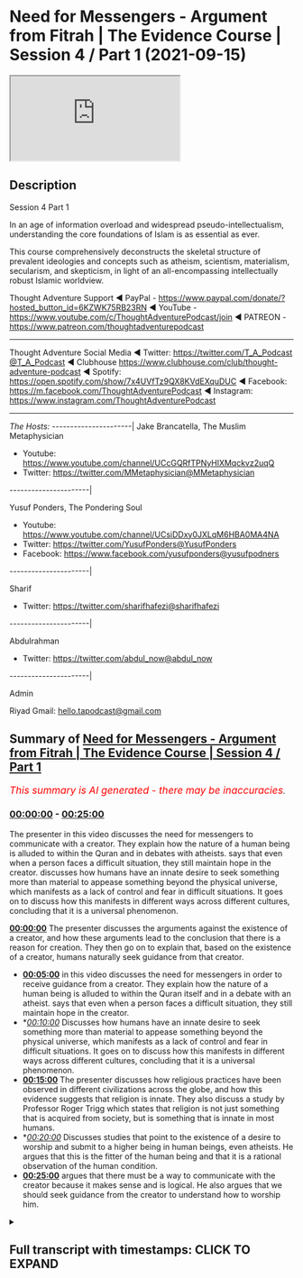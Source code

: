 # Need for Messengers - Argument from Fitrah | The Evidence Course | Session 4 / Part 1 (2021-09-15)

<iframe loading='lazy' src='https://www.youtube.com/embed/z2m7jsH3_Mw'></iframe>

## Description

Session 4  Part 1

In an age of information overload and widespread pseudo-intellectualism, understanding the core foundations of Islam is as essential as ever. 

This course comprehensively deconstructs the skeletal structure of prevalent ideologies and concepts such as atheism, scientism, materialism, secularism, and skepticism, in light of an all-encompassing intellectually robust Islamic worldview.

Thought Adventure Support
◄ PayPal - https://www.paypal.com/donate/?hosted_button_id=6KZWK75RB23RN 
◄ YouTube - https://www.youtube.com/c/ThoughtAdventurePodcast/join
◄ PATREON - https://www.patreon.com/thoughtadventurepodcast
____________________________________________________________________

Thought Adventure Social Media
◄ Twitter: https://twitter.com/T_A_Podcast​​@T_A_Podcast
◄ Clubhouse https://www.clubhouse.com/club/thought-adventure-podcast
◄ Spotify: https://open.spotify.com/show/7x4UVfTz9QX8KVdEXquDUC
◄ Facebook: https://m.facebook.com/ThoughtAdventurePodcast
◄ Instagram: https://www.instagram.com/ThoughtAdventurePodcast​

----------------------------------------------------------------

*The Hosts:*
----------------------|
Jake Brancatella, The Muslim Metaphysician

- Youtube: https://www.youtube.com/channel/UCcGQRfTPNyHlXMqckvz2uqQ
- Twitter:  https://twitter.com/MMetaphysician​​@MMetaphysician

----------------------|

Yusuf Ponders, The Pondering Soul

- Youtube: https://www.youtube.com/channel/UCsiDDxy0JXLqM6HBA0MA4NA
- Twitter: https://twitter.com/YusufPonders​​@YusufPonders
- Facebook: https://www.facebook.com/yusufponders​@yusufpodners

----------------------|

Sharif

- Twitter: https://twitter.com/sharifhafezi​​@sharifhafezi

----------------------|

Abdulrahman

- Twitter: https://twitter.com/abdul_now​@abdul_now

----------------------|

Admin

Riyad 
Gmail: hello.tapodcast@gmail.com

## Summary of [Need for Messengers - Argument from Fitrah | The Evidence Course | Session 4 / Part 1](https://www.youtube.com/watch?v=z2m7jsH3_Mw)


*<span style="color:red; font-size:125%">This summary is AI generated - there may be inaccuracies</span>. [](/)*

### [00:00:00](https://www.youtube.com/watch?v=z2m7jsH3_Mw&t=0) - [00:25:00](https://www.youtube.com/watch?v=z2m7jsH3_Mw&t=1500)

The presenter in this video discusses the need for messengers to communicate with a creator. They explain how the nature of a human being is alluded to within the Quran and in debates with atheists. says that even when a person faces a difficult situation, they still maintain hope in the creator.  discusses how humans have an innate desire to seek something more than material to appease something beyond the physical universe, which manifests as a lack of control and fear in difficult situations. It goes on to discuss how this manifests in different ways across different cultures, concluding that it is a universal phenomenon.

**[00:00:00](https://www.youtube.com/watch?v=z2m7jsH3_Mw&t=0)** The presenter discusses the arguments against the existence of a creator, and how these arguments lead to the conclusion that there is a reason for creation. They then go on to explain that, based on the existence of a creator, humans naturally seek guidance from that creator.
* **[00:05:00](https://www.youtube.com/watch?v=z2m7jsH3_Mw&t=300)** in this video discusses the need for messengers in order to receive guidance from a creator. They explain how the nature of a human being is alluded to within the Quran itself and in a debate with an atheist. says that even when a person faces a difficult situation, they still maintain hope in the creator.
* **[00:10:00](https://www.youtube.com/watch?v=z2m7jsH3_Mw&t=600)* Discusses how humans have an innate desire to seek something more than material to appease something beyond the physical universe, which manifests as a lack of control and fear in difficult situations. It goes on to discuss how this manifests in different ways across different cultures, concluding that it is a universal phenomenon.
* **[00:15:00](https://www.youtube.com/watch?v=z2m7jsH3_Mw&t=900)** The presenter discusses how religious practices have been observed in different civilizations across the globe, and how this evidence suggests that religion is innate. They also discuss a study by Professor Roger Trigg which states that religion is not just something that is acquired from society, but is something that is innate in most humans.
* **[00:20:00](https://www.youtube.com/watch?v=z2m7jsH3_Mw&t=1200)* Discusses studies that point to the existence of a desire to worship and submit to a higher being in human beings, even atheists. He argues that this is the fitter of the human being and that it is a rational observation of the human condition.
* **[00:25:00](https://www.youtube.com/watch?v=z2m7jsH3_Mw&t=1500)** argues that there must be a way to communicate with the creator because it makes sense and is logical. He also argues that we should seek guidance from the creator to understand how to worship him.

<details><summary><h2>Full transcript with timestamps: CLICK TO EXPAND</h2></summary>

[0:00:14](https://youtu.be/z2m7jsH3_Mw?t=14) alhamdulillah you have stayed for  
[0:00:17](https://youtu.be/z2m7jsH3_Mw?t=17) section four inshallah section four  
[0:00:19](https://youtu.be/z2m7jsH3_Mw?t=19) we're now going to look at the question  
[0:00:21](https://youtu.be/z2m7jsH3_Mw?t=21) about the need for messengers and we're  
[0:00:23](https://youtu.be/z2m7jsH3_Mw?t=23) going to talk about this in two parts  
[0:00:25](https://youtu.be/z2m7jsH3_Mw?t=25) the first one we're going to talk about  
[0:00:27](https://youtu.be/z2m7jsH3_Mw?t=27) which is where we're going to focus  
[0:00:28](https://youtu.be/z2m7jsH3_Mw?t=28) today is the argument from fitra  
[0:00:31](https://youtu.be/z2m7jsH3_Mw?t=31) so in the first section or the second  
[0:00:33](https://youtu.be/z2m7jsH3_Mw?t=33) section  
[0:00:34](https://youtu.be/z2m7jsH3_Mw?t=34) and sections two or sessions two and  
[0:00:37](https://youtu.be/z2m7jsH3_Mw?t=37) three  
[0:00:38](https://youtu.be/z2m7jsH3_Mw?t=38) we explored the question of whether the  
[0:00:40](https://youtu.be/z2m7jsH3_Mw?t=40) universe and all that it contained  
[0:00:43](https://youtu.be/z2m7jsH3_Mw?t=43) including us  
[0:00:44](https://youtu.be/z2m7jsH3_Mw?t=44) have a creator  
[0:00:46](https://youtu.be/z2m7jsH3_Mw?t=46) we explored the various arguments for  
[0:00:49](https://youtu.be/z2m7jsH3_Mw?t=49) the existence of allah  
[0:00:51](https://youtu.be/z2m7jsH3_Mw?t=51) and even some of the popular contentions  
[0:00:53](https://youtu.be/z2m7jsH3_Mw?t=53) against these arguments  
[0:00:55](https://youtu.be/z2m7jsH3_Mw?t=55) inshallah hopefully we have concluded  
[0:00:58](https://youtu.be/z2m7jsH3_Mw?t=58) that there are very strong  
[0:01:00](https://youtu.be/z2m7jsH3_Mw?t=60) rational reasons for not only believing  
[0:01:03](https://youtu.be/z2m7jsH3_Mw?t=63) that there is a necessary independent  
[0:01:05](https://youtu.be/z2m7jsH3_Mw?t=65) unlimited creator  
[0:01:06](https://youtu.be/z2m7jsH3_Mw?t=66) but also a creator who is one and unique  
[0:01:10](https://youtu.be/z2m7jsH3_Mw?t=70) as well as having a will and thus chose  
[0:01:13](https://youtu.be/z2m7jsH3_Mw?t=73) to create the universe  
[0:01:15](https://youtu.be/z2m7jsH3_Mw?t=75) that the first question should now be  
[0:01:17](https://youtu.be/z2m7jsH3_Mw?t=77) answered what was that first question if  
[0:01:18](https://youtu.be/z2m7jsH3_Mw?t=78) you remember when we talked about the  
[0:01:20](https://youtu.be/z2m7jsH3_Mw?t=80) person who wakes up on in a desert  
[0:01:23](https://youtu.be/z2m7jsH3_Mw?t=83) how did i get here we wake up into  
[0:01:25](https://youtu.be/z2m7jsH3_Mw?t=85) existence we went from non-existence to  
[0:01:27](https://youtu.be/z2m7jsH3_Mw?t=87) existence we've answered that first  
[0:01:29](https://youtu.be/z2m7jsH3_Mw?t=89) question how did i get here  
[0:01:32](https://youtu.be/z2m7jsH3_Mw?t=92) ultimately without going into the  
[0:01:34](https://youtu.be/z2m7jsH3_Mw?t=94) discussions of mechanic mechanistics or  
[0:01:36](https://youtu.be/z2m7jsH3_Mw?t=96) the  
[0:01:37](https://youtu.be/z2m7jsH3_Mw?t=97) mechanistics or mechanical aspects or  
[0:01:39](https://youtu.be/z2m7jsH3_Mw?t=99) causations of the universe and its  
[0:01:41](https://youtu.be/z2m7jsH3_Mw?t=101) creation we ultimately answered the  
[0:01:43](https://youtu.be/z2m7jsH3_Mw?t=103) question by saying ultimately the  
[0:01:45](https://youtu.be/z2m7jsH3_Mw?t=105) creator created us  
[0:01:47](https://youtu.be/z2m7jsH3_Mw?t=107) and brought us into this life  
[0:01:50](https://youtu.be/z2m7jsH3_Mw?t=110) but we also need to ask the next  
[0:01:52](https://youtu.be/z2m7jsH3_Mw?t=112) question  
[0:01:53](https://youtu.be/z2m7jsH3_Mw?t=113) okay we are created  
[0:01:55](https://youtu.be/z2m7jsH3_Mw?t=115) but we we were we created by the creator  
[0:01:57](https://youtu.be/z2m7jsH3_Mw?t=117) allah and told just to get on with life  
[0:02:00](https://youtu.be/z2m7jsH3_Mw?t=120) in essence is there guidance from this  
[0:02:03](https://youtu.be/z2m7jsH3_Mw?t=123) creator after we have been created  
[0:02:06](https://youtu.be/z2m7jsH3_Mw?t=126) should we even look for the guidance or  
[0:02:08](https://youtu.be/z2m7jsH3_Mw?t=128) should we just simply be satisfied that  
[0:02:10](https://youtu.be/z2m7jsH3_Mw?t=130) allah exists our creator exists that's  
[0:02:13](https://youtu.be/z2m7jsH3_Mw?t=133) it i'm happy with the answer  
[0:02:15](https://youtu.be/z2m7jsH3_Mw?t=135) well there's a few ways to answer this  
[0:02:16](https://youtu.be/z2m7jsH3_Mw?t=136) question  
[0:02:17](https://youtu.be/z2m7jsH3_Mw?t=137) firstly if we cast our minds back  
[0:02:20](https://youtu.be/z2m7jsH3_Mw?t=140) to the second video in the first section  
[0:02:23](https://youtu.be/z2m7jsH3_Mw?t=143) or first session  
[0:02:24](https://youtu.be/z2m7jsH3_Mw?t=144) we discussed that in order to understand  
[0:02:26](https://youtu.be/z2m7jsH3_Mw?t=146) our purpose of life  
[0:02:28](https://youtu.be/z2m7jsH3_Mw?t=148) you know when you wake up in that desert  
[0:02:30](https://youtu.be/z2m7jsH3_Mw?t=150) in order to understand our purpose we  
[0:02:32](https://youtu.be/z2m7jsH3_Mw?t=152) need to answer the question how did we  
[0:02:34](https://youtu.be/z2m7jsH3_Mw?t=154) get here and also  
[0:02:36](https://youtu.be/z2m7jsH3_Mw?t=156) what's going to happen to us after we  
[0:02:38](https://youtu.be/z2m7jsH3_Mw?t=158) die  
[0:02:39](https://youtu.be/z2m7jsH3_Mw?t=159) where are we going and it's only by  
[0:02:41](https://youtu.be/z2m7jsH3_Mw?t=161) answering this question do we create a  
[0:02:43](https://youtu.be/z2m7jsH3_Mw?t=163) unique moral and unique viewpoint on  
[0:02:47](https://youtu.be/z2m7jsH3_Mw?t=167) life so we need to know we still need to  
[0:02:49](https://youtu.be/z2m7jsH3_Mw?t=169) answer this question  
[0:02:51](https://youtu.be/z2m7jsH3_Mw?t=171) is there guidance did the creator create  
[0:02:53](https://youtu.be/z2m7jsH3_Mw?t=173) us and just simply leave us or did the  
[0:02:55](https://youtu.be/z2m7jsH3_Mw?t=175) creator creators and actually give us a  
[0:02:57](https://youtu.be/z2m7jsH3_Mw?t=177) guidance that we have to follow and tell  
[0:02:59](https://youtu.be/z2m7jsH3_Mw?t=179) us what's going to happen to us after we  
[0:03:01](https://youtu.be/z2m7jsH3_Mw?t=181) die  
[0:03:02](https://youtu.be/z2m7jsH3_Mw?t=182) so clearly now  
[0:03:04](https://youtu.be/z2m7jsH3_Mw?t=184) knowing that there is a creator who  
[0:03:06](https://youtu.be/z2m7jsH3_Mw?t=186) chose to create the universe we'd  
[0:03:07](https://youtu.be/z2m7jsH3_Mw?t=187) naturally ask the question whether there  
[0:03:10](https://youtu.be/z2m7jsH3_Mw?t=190) was a reason for this creation and what  
[0:03:13](https://youtu.be/z2m7jsH3_Mw?t=193) our role is within this universe within  
[0:03:15](https://youtu.be/z2m7jsH3_Mw?t=195) this creation  
[0:03:17](https://youtu.be/z2m7jsH3_Mw?t=197) that would necessitate  
[0:03:18](https://youtu.be/z2m7jsH3_Mw?t=198) us  
[0:03:19](https://youtu.be/z2m7jsH3_Mw?t=199) force us to go out and look for any  
[0:03:22](https://youtu.be/z2m7jsH3_Mw?t=202) divine guidance  
[0:03:24](https://youtu.be/z2m7jsH3_Mw?t=204) that point  
[0:03:25](https://youtu.be/z2m7jsH3_Mw?t=205) is further emphasized by various people  
[0:03:28](https://youtu.be/z2m7jsH3_Mw?t=208) claiming that they've received  
[0:03:30](https://youtu.be/z2m7jsH3_Mw?t=210) communication from the creator so that  
[0:03:32](https://youtu.be/z2m7jsH3_Mw?t=212) you go outside people are all constantly  
[0:03:34](https://youtu.be/z2m7jsH3_Mw?t=214) claiming that there is a creator that  
[0:03:36](https://youtu.be/z2m7jsH3_Mw?t=216) there is so that not only there is a  
[0:03:37](https://youtu.be/z2m7jsH3_Mw?t=217) creator but they have  
[0:03:39](https://youtu.be/z2m7jsH3_Mw?t=219) you know  
[0:03:40](https://youtu.be/z2m7jsH3_Mw?t=220) revelation from this creator the  
[0:03:42](https://youtu.be/z2m7jsH3_Mw?t=222) guidance to tell us how to live our life  
[0:03:44](https://youtu.be/z2m7jsH3_Mw?t=224) what to believe in what's going to  
[0:03:46](https://youtu.be/z2m7jsH3_Mw?t=226) happen to us after we die  
[0:03:48](https://youtu.be/z2m7jsH3_Mw?t=228) so we'd naturally look at some of these  
[0:03:50](https://youtu.be/z2m7jsH3_Mw?t=230) claims  
[0:03:51](https://youtu.be/z2m7jsH3_Mw?t=231) that is something we'd discuss that's  
[0:03:53](https://youtu.be/z2m7jsH3_Mw?t=233) something we'll discuss more in the next  
[0:03:54](https://youtu.be/z2m7jsH3_Mw?t=234) session what is the evidences for these  
[0:03:56](https://youtu.be/z2m7jsH3_Mw?t=236) claims and how to assess it  
[0:03:58](https://youtu.be/z2m7jsH3_Mw?t=238) secondly by establishing that allah  
[0:04:01](https://youtu.be/z2m7jsH3_Mw?t=241) exists who chose to create this  
[0:04:03](https://youtu.be/z2m7jsH3_Mw?t=243) naturally implies there's a purpose  
[0:04:06](https://youtu.be/z2m7jsH3_Mw?t=246) behind creation because we're not just  
[0:04:08](https://youtu.be/z2m7jsH3_Mw?t=248) talking about a necessary being that  
[0:04:10](https://youtu.be/z2m7jsH3_Mw?t=250) incidentally created the universe but  
[0:04:12](https://youtu.be/z2m7jsH3_Mw?t=252) rather allah subhanallah a creator with  
[0:04:15](https://youtu.be/z2m7jsH3_Mw?t=255) a will and therefore chose through his  
[0:04:18](https://youtu.be/z2m7jsH3_Mw?t=258) knowledge and power to create the  
[0:04:21](https://youtu.be/z2m7jsH3_Mw?t=261) universe that implies that there was a  
[0:04:23](https://youtu.be/z2m7jsH3_Mw?t=263) reason behind this creation allah he  
[0:04:26](https://youtu.be/z2m7jsH3_Mw?t=266) mentioned in the quran in translation  
[0:04:28](https://youtu.be/z2m7jsH3_Mw?t=268) we created not the heavens and the earth  
[0:04:30](https://youtu.be/z2m7jsH3_Mw?t=270) and all that is in between them for mere  
[0:04:32](https://youtu.be/z2m7jsH3_Mw?t=272) play sort of  
[0:04:34](https://youtu.be/z2m7jsH3_Mw?t=274) chapter 21 verse 16.  
[0:04:36](https://youtu.be/z2m7jsH3_Mw?t=276) so after knowing that the creator  
[0:04:38](https://youtu.be/z2m7jsH3_Mw?t=278) decided to create us  
[0:04:40](https://youtu.be/z2m7jsH3_Mw?t=280) it would be natural to ask the question  
[0:04:42](https://youtu.be/z2m7jsH3_Mw?t=282) why did the creator create us and what  
[0:04:44](https://youtu.be/z2m7jsH3_Mw?t=284) com you know what guidance is given to  
[0:04:47](https://youtu.be/z2m7jsH3_Mw?t=287) us therefore we're looking for  
[0:04:48](https://youtu.be/z2m7jsH3_Mw?t=288) communication  
[0:04:50](https://youtu.be/z2m7jsH3_Mw?t=290) third reason why we would look for a  
[0:04:52](https://youtu.be/z2m7jsH3_Mw?t=292) guidance  
[0:04:53](https://youtu.be/z2m7jsH3_Mw?t=293) is that humans have been created with a  
[0:04:55](https://youtu.be/z2m7jsH3_Mw?t=295) particular nature  
[0:04:57](https://youtu.be/z2m7jsH3_Mw?t=297) as we call this the fitra  
[0:05:00](https://youtu.be/z2m7jsH3_Mw?t=300) which means the innate or as many  
[0:05:02](https://youtu.be/z2m7jsH3_Mw?t=302) scholars in olympus have said it refers  
[0:05:05](https://youtu.be/z2m7jsH3_Mw?t=305) to the innate desire or the innate drive  
[0:05:08](https://youtu.be/z2m7jsH3_Mw?t=308) within human beings to seek worship  
[0:05:10](https://youtu.be/z2m7jsH3_Mw?t=310) and i want to spend some time explaining  
[0:05:12](https://youtu.be/z2m7jsH3_Mw?t=312) the fitra of the human being what it  
[0:05:15](https://youtu.be/z2m7jsH3_Mw?t=315) means and whether it can be rationally  
[0:05:18](https://youtu.be/z2m7jsH3_Mw?t=318) established that humans have this fitrah  
[0:05:21](https://youtu.be/z2m7jsH3_Mw?t=321) either this innate desire to worship or  
[0:05:24](https://youtu.be/z2m7jsH3_Mw?t=324) this instinct to worship allah or the  
[0:05:26](https://youtu.be/z2m7jsH3_Mw?t=326) creator  
[0:05:28](https://youtu.be/z2m7jsH3_Mw?t=328) and also or whether this is something  
[0:05:30](https://youtu.be/z2m7jsH3_Mw?t=330) just simply established from the quran  
[0:05:32](https://youtu.be/z2m7jsH3_Mw?t=332) and we just assume it and accept it  
[0:05:35](https://youtu.be/z2m7jsH3_Mw?t=335) this will also add to the other  
[0:05:37](https://youtu.be/z2m7jsH3_Mw?t=337) evidences that we mentioned why we need  
[0:05:40](https://youtu.be/z2m7jsH3_Mw?t=340) to  
[0:05:40](https://youtu.be/z2m7jsH3_Mw?t=340) seek  
[0:05:42](https://youtu.be/z2m7jsH3_Mw?t=342) a messenger or a message from the  
[0:05:44](https://youtu.be/z2m7jsH3_Mw?t=344) creator  
[0:05:45](https://youtu.be/z2m7jsH3_Mw?t=345) i'm going to give you a quick example of  
[0:05:46](https://youtu.be/z2m7jsH3_Mw?t=346) this is an example from the time of the  
[0:05:49](https://youtu.be/z2m7jsH3_Mw?t=349) salaf from one of the scholars of the  
[0:05:51](https://youtu.be/z2m7jsH3_Mw?t=351) son of jafra sadiq  
[0:05:54](https://youtu.be/z2m7jsH3_Mw?t=354) and it was reported that he had a debate  
[0:05:56](https://youtu.be/z2m7jsH3_Mw?t=356) or a discussion with an atheist  
[0:05:59](https://youtu.be/z2m7jsH3_Mw?t=359) and in this debate he was trying to  
[0:06:01](https://youtu.be/z2m7jsH3_Mw?t=361) explain to the atheist that there is a  
[0:06:03](https://youtu.be/z2m7jsH3_Mw?t=363) natural innate desire in all human  
[0:06:05](https://youtu.be/z2m7jsH3_Mw?t=365) beings including him as an atheist to  
[0:06:08](https://youtu.be/z2m7jsH3_Mw?t=368) believe in a creator and a one god  
[0:06:11](https://youtu.be/z2m7jsH3_Mw?t=371) and so jafar sadiq he he mentioned this  
[0:06:14](https://youtu.be/z2m7jsH3_Mw?t=374) point about being on a boat and the boat  
[0:06:17](https://youtu.be/z2m7jsH3_Mw?t=377) being caught in the storm and the  
[0:06:18](https://youtu.be/z2m7jsH3_Mw?t=378) atheist said you know what that happened  
[0:06:20](https://youtu.be/z2m7jsH3_Mw?t=380) to me i was on a boat and we were caught  
[0:06:23](https://youtu.be/z2m7jsH3_Mw?t=383) in a storm  
[0:06:25](https://youtu.be/z2m7jsH3_Mw?t=385) and he said when you were caught in a  
[0:06:26](https://youtu.be/z2m7jsH3_Mw?t=386) storm  
[0:06:28](https://youtu.be/z2m7jsH3_Mw?t=388) did you  
[0:06:29](https://youtu.be/z2m7jsH3_Mw?t=389) lose hope or did you maintain hope and  
[0:06:31](https://youtu.be/z2m7jsH3_Mw?t=391) he said i maintained hope i had hope in  
[0:06:32](https://youtu.be/z2m7jsH3_Mw?t=392) the ship and the crew to save me from  
[0:06:35](https://youtu.be/z2m7jsH3_Mw?t=395) this storm  
[0:06:36](https://youtu.be/z2m7jsH3_Mw?t=396) so then he said well what else happened  
[0:06:38](https://youtu.be/z2m7jsH3_Mw?t=398) so then the atheist said well then what  
[0:06:40](https://youtu.be/z2m7jsH3_Mw?t=400) happened was that the ship overturned  
[0:06:43](https://youtu.be/z2m7jsH3_Mw?t=403) and all the crew fell out and they they  
[0:06:45](https://youtu.be/z2m7jsH3_Mw?t=405) were into the sea  
[0:06:46](https://youtu.be/z2m7jsH3_Mw?t=406) and so there was no crew for me to  
[0:06:48](https://youtu.be/z2m7jsH3_Mw?t=408) depend upon and so jefferson said did  
[0:06:51](https://youtu.be/z2m7jsH3_Mw?t=411) you  
[0:06:53](https://youtu.be/z2m7jsH3_Mw?t=413) lose hope or did you maintain hope he  
[0:06:54](https://youtu.be/z2m7jsH3_Mw?t=414) said i still maintained hope that the  
[0:06:56](https://youtu.be/z2m7jsH3_Mw?t=416) physical body of the ship would remain  
[0:06:58](https://youtu.be/z2m7jsH3_Mw?t=418) intact  
[0:06:59](https://youtu.be/z2m7jsH3_Mw?t=419) but then what happened was that the ship  
[0:07:01](https://youtu.be/z2m7jsH3_Mw?t=421) began to be destroyed and torn apart and  
[0:07:03](https://youtu.be/z2m7jsH3_Mw?t=423) so i'm now floating in the middle of the  
[0:07:06](https://youtu.be/z2m7jsH3_Mw?t=426) ocean holding on to a plank of wood in  
[0:07:09](https://youtu.be/z2m7jsH3_Mw?t=429) order to stay afloat  
[0:07:10](https://youtu.be/z2m7jsH3_Mw?t=430) and again japheth sadik said did you  
[0:07:13](https://youtu.be/z2m7jsH3_Mw?t=433) lose hope or did you maintain hope and  
[0:07:15](https://youtu.be/z2m7jsH3_Mw?t=435) he said i still had hope that this this  
[0:07:18](https://youtu.be/z2m7jsH3_Mw?t=438) plank of wood would keep me afloat  
[0:07:21](https://youtu.be/z2m7jsH3_Mw?t=441) and then he said the atheist he said  
[0:07:23](https://youtu.be/z2m7jsH3_Mw?t=443) then suddenly the plank of wood  
[0:07:25](https://youtu.be/z2m7jsH3_Mw?t=445) you know went from beneath me and i was  
[0:07:28](https://youtu.be/z2m7jsH3_Mw?t=448) no longer supported by the plank of wood  
[0:07:30](https://youtu.be/z2m7jsH3_Mw?t=450) in the middle of the ocean but i was  
[0:07:32](https://youtu.be/z2m7jsH3_Mw?t=452) still able to float  
[0:07:33](https://youtu.be/z2m7jsH3_Mw?t=453) and then jafar sadiq said did you lose  
[0:07:36](https://youtu.be/z2m7jsH3_Mw?t=456) hope or did you still have hope and he  
[0:07:38](https://youtu.be/z2m7jsH3_Mw?t=458) said i still had hope and then he said  
[0:07:40](https://youtu.be/z2m7jsH3_Mw?t=460) upon whom did you place your hope  
[0:07:43](https://youtu.be/z2m7jsH3_Mw?t=463) because initially it was the crew then  
[0:07:45](https://youtu.be/z2m7jsH3_Mw?t=465) the ship then the plank of wood and the  
[0:07:47](https://youtu.be/z2m7jsH3_Mw?t=467) atheist had to admit that his hope was  
[0:07:50](https://youtu.be/z2m7jsH3_Mw?t=470) placed upon the creator allah  
[0:07:55](https://youtu.be/z2m7jsH3_Mw?t=475) and so this alludes to the nature within  
[0:07:57](https://youtu.be/z2m7jsH3_Mw?t=477) a human being this this conversation  
[0:08:00](https://youtu.be/z2m7jsH3_Mw?t=480) that took place  
[0:08:01](https://youtu.be/z2m7jsH3_Mw?t=481) and this this nature of the human being  
[0:08:03](https://youtu.be/z2m7jsH3_Mw?t=483) is also alluded to within the quran  
[0:08:05](https://youtu.be/z2m7jsH3_Mw?t=485) itself  
[0:08:06](https://youtu.be/z2m7jsH3_Mw?t=486) allah he says  
[0:08:08](https://youtu.be/z2m7jsH3_Mw?t=488) in the verse uh sort of unes verse 22 he  
[0:08:12](https://youtu.be/z2m7jsH3_Mw?t=492) it is who enables you to travel through  
[0:08:14](https://youtu.be/z2m7jsH3_Mw?t=494) the land and sea to when you are in  
[0:08:16](https://youtu.be/z2m7jsH3_Mw?t=496) ships and they sail with them with a  
[0:08:19](https://youtu.be/z2m7jsH3_Mw?t=499) favorable favorable wind and they are  
[0:08:21](https://youtu.be/z2m7jsH3_Mw?t=501) glad therein and then comes a stormy  
[0:08:24](https://youtu.be/z2m7jsH3_Mw?t=504) wind and the waves come to them from all  
[0:08:27](https://youtu.be/z2m7jsH3_Mw?t=507) sides and they think that they are  
[0:08:29](https://youtu.be/z2m7jsH3_Mw?t=509) encircled therein they invoke allah  
[0:08:32](https://youtu.be/z2m7jsH3_Mw?t=512) making their faith pure for him alone  
[0:08:35](https://youtu.be/z2m7jsH3_Mw?t=515) saying if you allah delivers us from  
[0:08:37](https://youtu.be/z2m7jsH3_Mw?t=517) this we shall be truly grateful  
[0:08:40](https://youtu.be/z2m7jsH3_Mw?t=520) so allah mentions people upon a ship  
[0:08:43](https://youtu.be/z2m7jsH3_Mw?t=523) facing a stormy sea and naturally they  
[0:08:46](https://youtu.be/z2m7jsH3_Mw?t=526) start to invoke upon allah  
[0:08:52](https://youtu.be/z2m7jsH3_Mw?t=532) and there's a famous saying  
[0:08:54](https://youtu.be/z2m7jsH3_Mw?t=534) that is mentioned that there are no  
[0:08:56](https://youtu.be/z2m7jsH3_Mw?t=536) atheists  
[0:08:57](https://youtu.be/z2m7jsH3_Mw?t=537) on a sinking boat it's a famous saying  
[0:08:59](https://youtu.be/z2m7jsH3_Mw?t=539) in the uk maybe elsewhere as well but  
[0:09:01](https://youtu.be/z2m7jsH3_Mw?t=541) there are no atheists on a sinking boat  
[0:09:04](https://youtu.be/z2m7jsH3_Mw?t=544) and so what we can see is mentioned by  
[0:09:06](https://youtu.be/z2m7jsH3_Mw?t=546) jafar assad's conversation with the  
[0:09:08](https://youtu.be/z2m7jsH3_Mw?t=548) atheist or mentioned in the quran itself  
[0:09:10](https://youtu.be/z2m7jsH3_Mw?t=550) or the saying there are no atheists on a  
[0:09:12](https://youtu.be/z2m7jsH3_Mw?t=552) sinking boat is that there is a nature  
[0:09:15](https://youtu.be/z2m7jsH3_Mw?t=555) in a human being  
[0:09:16](https://youtu.be/z2m7jsH3_Mw?t=556) that when they feel fear they're in a  
[0:09:19](https://youtu.be/z2m7jsH3_Mw?t=559) difficult situation  
[0:09:21](https://youtu.be/z2m7jsH3_Mw?t=561) then their natural reaction is to seek  
[0:09:24](https://youtu.be/z2m7jsH3_Mw?t=564) worship or to seek and needs to sanctify  
[0:09:27](https://youtu.be/z2m7jsH3_Mw?t=567) to glorify or to connect with the  
[0:09:29](https://youtu.be/z2m7jsH3_Mw?t=569) creator  
[0:09:30](https://youtu.be/z2m7jsH3_Mw?t=570) in essence what's happening when a  
[0:09:32](https://youtu.be/z2m7jsH3_Mw?t=572) person is facing a difficult situation a  
[0:09:35](https://youtu.be/z2m7jsH3_Mw?t=575) you know facing fear is that they're  
[0:09:37](https://youtu.be/z2m7jsH3_Mw?t=577) facing a situation in which they feel  
[0:09:39](https://youtu.be/z2m7jsH3_Mw?t=579) weak limited and needy  
[0:09:42](https://youtu.be/z2m7jsH3_Mw?t=582) and being feeling this weak limited  
[0:09:44](https://youtu.be/z2m7jsH3_Mw?t=584) needy nature makes the person realize  
[0:09:47](https://youtu.be/z2m7jsH3_Mw?t=587) that they don't have control  
[0:09:49](https://youtu.be/z2m7jsH3_Mw?t=589) over the affairs you know normally we  
[0:09:51](https://youtu.be/z2m7jsH3_Mw?t=591) have this assumption that you know we're  
[0:09:53](https://youtu.be/z2m7jsH3_Mw?t=593) in control of what's happening of up  
[0:09:56](https://youtu.be/z2m7jsH3_Mw?t=596) until something happens that takes away  
[0:09:58](https://youtu.be/z2m7jsH3_Mw?t=598) that illusion and we realized actually  
[0:10:00](https://youtu.be/z2m7jsH3_Mw?t=600) the control that we thought we had the  
[0:10:02](https://youtu.be/z2m7jsH3_Mw?t=602) power that we thought we had easily goes  
[0:10:05](https://youtu.be/z2m7jsH3_Mw?t=605) away from us maybe we're on a car we're  
[0:10:07](https://youtu.be/z2m7jsH3_Mw?t=607) driving on the motorway or the highway  
[0:10:09](https://youtu.be/z2m7jsH3_Mw?t=609) we're thinking we're fine we're safe and  
[0:10:11](https://youtu.be/z2m7jsH3_Mw?t=611) suddenly we hit a bump and we skid or  
[0:10:14](https://youtu.be/z2m7jsH3_Mw?t=614) our tire blows out and we're unable to  
[0:10:16](https://youtu.be/z2m7jsH3_Mw?t=616) maintain control and our heart starts  
[0:10:18](https://youtu.be/z2m7jsH3_Mw?t=618) pumping  
[0:10:19](https://youtu.be/z2m7jsH3_Mw?t=619) and maybe after some expletive words you  
[0:10:22](https://youtu.be/z2m7jsH3_Mw?t=622) start saying you know you start reciting  
[0:10:24](https://youtu.be/z2m7jsH3_Mw?t=624) the kalima or whatever you know in order  
[0:10:25](https://youtu.be/z2m7jsH3_Mw?t=625) to uh reconnect it's that natural  
[0:10:28](https://youtu.be/z2m7jsH3_Mw?t=628) reaction that fear that pushes us  
[0:10:31](https://youtu.be/z2m7jsH3_Mw?t=631) that lack of control that pushes us to  
[0:10:33](https://youtu.be/z2m7jsH3_Mw?t=633) want to sanctify  
[0:10:35](https://youtu.be/z2m7jsH3_Mw?t=635) so we begin to see uh  
[0:10:38](https://youtu.be/z2m7jsH3_Mw?t=638) so we begin to see that whenever there  
[0:10:40](https://youtu.be/z2m7jsH3_Mw?t=640) is a situation of you know deep anxiety  
[0:10:43](https://youtu.be/z2m7jsH3_Mw?t=643) deep problems lack of control that we  
[0:10:46](https://youtu.be/z2m7jsH3_Mw?t=646) seek out and we call upon allah and i'm  
[0:10:48](https://youtu.be/z2m7jsH3_Mw?t=648) just going to give a couple of other  
[0:10:50](https://youtu.be/z2m7jsH3_Mw?t=650) examples of this there's a famous  
[0:10:51](https://youtu.be/z2m7jsH3_Mw?t=651) footballer or you know he's not that  
[0:10:53](https://youtu.be/z2m7jsH3_Mw?t=653) famous but he was a footballer his name  
[0:10:55](https://youtu.be/z2m7jsH3_Mw?t=655) was ander herrera  
[0:10:56](https://youtu.be/z2m7jsH3_Mw?t=656) and ander herrera before he used to go  
[0:10:58](https://youtu.be/z2m7jsH3_Mw?t=658) on the football pitch he always used to  
[0:11:00](https://youtu.be/z2m7jsH3_Mw?t=660) put on his shin pads and the shin pads  
[0:11:03](https://youtu.be/z2m7jsH3_Mw?t=663) was  
[0:11:04](https://youtu.be/z2m7jsH3_Mw?t=664) from when he was 13 years of age because  
[0:11:07](https://youtu.be/z2m7jsH3_Mw?t=667) for him he believed that something  
[0:11:08](https://youtu.be/z2m7jsH3_Mw?t=668) within the shin pads was able to make  
[0:11:11](https://youtu.be/z2m7jsH3_Mw?t=671) him play as a better footballer  
[0:11:13](https://youtu.be/z2m7jsH3_Mw?t=673) so what's going on in his mind it's the  
[0:11:15](https://youtu.be/z2m7jsH3_Mw?t=675) same thing regardless of the person on  
[0:11:16](https://youtu.be/z2m7jsH3_Mw?t=676) the sinking ship he's in a situation  
[0:11:19](https://youtu.be/z2m7jsH3_Mw?t=679) where which he recognizes he lacks  
[0:11:21](https://youtu.be/z2m7jsH3_Mw?t=681) control  
[0:11:22](https://youtu.be/z2m7jsH3_Mw?t=682) that there are things that are outside  
[0:11:24](https://youtu.be/z2m7jsH3_Mw?t=684) of his own factor  
[0:11:25](https://youtu.be/z2m7jsH3_Mw?t=685) that his own capacity to able to  
[0:11:28](https://youtu.be/z2m7jsH3_Mw?t=688) determine so as a result he's looking  
[0:11:31](https://youtu.be/z2m7jsH3_Mw?t=691) for something more than material to  
[0:11:33](https://youtu.be/z2m7jsH3_Mw?t=693) appease something  
[0:11:34](https://youtu.be/z2m7jsH3_Mw?t=694) in the same way when you have people  
[0:11:36](https://youtu.be/z2m7jsH3_Mw?t=696) going into their exams you find people  
[0:11:38](https://youtu.be/z2m7jsH3_Mw?t=698) will go in there with their lucky charms  
[0:11:40](https://youtu.be/z2m7jsH3_Mw?t=700) lucky mascots a lucky pen or whatever it  
[0:11:43](https://youtu.be/z2m7jsH3_Mw?t=703) is that they they're bringing them in  
[0:11:46](https://youtu.be/z2m7jsH3_Mw?t=706) now the reality is that these things  
[0:11:47](https://youtu.be/z2m7jsH3_Mw?t=707) don't have any intrinsic materialistic  
[0:11:50](https://youtu.be/z2m7jsH3_Mw?t=710) value to the exam itself but it's  
[0:11:52](https://youtu.be/z2m7jsH3_Mw?t=712) because they feel that fear the anxiety  
[0:11:56](https://youtu.be/z2m7jsH3_Mw?t=716) the lack of control the feeling of being  
[0:11:58](https://youtu.be/z2m7jsH3_Mw?t=718) weak limited and needy that pushes them  
[0:12:02](https://youtu.be/z2m7jsH3_Mw?t=722) to look for something more than material  
[0:12:04](https://youtu.be/z2m7jsH3_Mw?t=724) to appease something that's more than  
[0:12:06](https://youtu.be/z2m7jsH3_Mw?t=726) material  
[0:12:07](https://youtu.be/z2m7jsH3_Mw?t=727) and also as a brief example of this  
[0:12:11](https://youtu.be/z2m7jsH3_Mw?t=731) uh or to extend the point i remember  
[0:12:14](https://youtu.be/z2m7jsH3_Mw?t=734) also when i was doing my exams or  
[0:12:16](https://youtu.be/z2m7jsH3_Mw?t=736) with other people students who were  
[0:12:18](https://youtu.be/z2m7jsH3_Mw?t=738) doing their exams the night before the  
[0:12:20](https://youtu.be/z2m7jsH3_Mw?t=740) exam the point where you think you know  
[0:12:22](https://youtu.be/z2m7jsH3_Mw?t=742) what  
[0:12:24](https://youtu.be/z2m7jsH3_Mw?t=744) you know there's no much more revision i  
[0:12:26](https://youtu.be/z2m7jsH3_Mw?t=746) can do people become very philosophical  
[0:12:28](https://youtu.be/z2m7jsH3_Mw?t=748) at that moment in time they start asking  
[0:12:30](https://youtu.be/z2m7jsH3_Mw?t=750) questions about purpose of life meaning  
[0:12:32](https://youtu.be/z2m7jsH3_Mw?t=752) isn't there more to life  
[0:12:34](https://youtu.be/z2m7jsH3_Mw?t=754) it's basically that innate nature nature  
[0:12:36](https://youtu.be/z2m7jsH3_Mw?t=756) that fitter that's kicking in  
[0:12:41](https://youtu.be/z2m7jsH3_Mw?t=761) so  
[0:12:43](https://youtu.be/z2m7jsH3_Mw?t=763) this seems very basic examples  
[0:12:45](https://youtu.be/z2m7jsH3_Mw?t=765) but this addresses this underlying  
[0:12:48](https://youtu.be/z2m7jsH3_Mw?t=768) psychology that exists in all human  
[0:12:50](https://youtu.be/z2m7jsH3_Mw?t=770) beings that human beings have an innate  
[0:12:52](https://youtu.be/z2m7jsH3_Mw?t=772) desire to seek something more than just  
[0:12:55](https://youtu.be/z2m7jsH3_Mw?t=775) what we see around us more than the  
[0:12:56](https://youtu.be/z2m7jsH3_Mw?t=776) physical universe  
[0:12:58](https://youtu.be/z2m7jsH3_Mw?t=778) and that this manifests mostly or  
[0:13:01](https://youtu.be/z2m7jsH3_Mw?t=781) becomes most manifest so it's always  
[0:13:03](https://youtu.be/z2m7jsH3_Mw?t=783) with us we always feel this weak limited  
[0:13:05](https://youtu.be/z2m7jsH3_Mw?t=785) niche and needy nature but it becomes  
[0:13:08](https://youtu.be/z2m7jsH3_Mw?t=788) more manifest when we're in situations  
[0:13:10](https://youtu.be/z2m7jsH3_Mw?t=790) of hardship and difficulty situations  
[0:13:12](https://youtu.be/z2m7jsH3_Mw?t=792) which are beyond or outside of our  
[0:13:14](https://youtu.be/z2m7jsH3_Mw?t=794) control this pushes us to seek a higher  
[0:13:16](https://youtu.be/z2m7jsH3_Mw?t=796) power  
[0:13:17](https://youtu.be/z2m7jsH3_Mw?t=797) beyond the existence of nature this is  
[0:13:20](https://youtu.be/z2m7jsH3_Mw?t=800) what we call the sanctification instinct  
[0:13:23](https://youtu.be/z2m7jsH3_Mw?t=803) the spiritual instinct or what would  
[0:13:25](https://youtu.be/z2m7jsH3_Mw?t=805) also term as the fitra  
[0:13:27](https://youtu.be/z2m7jsH3_Mw?t=807) ultimately then the fitra drives us to  
[0:13:30](https://youtu.be/z2m7jsH3_Mw?t=810) seek out and worship this higher power  
[0:13:33](https://youtu.be/z2m7jsH3_Mw?t=813) beyond the physical universe  
[0:13:35](https://youtu.be/z2m7jsH3_Mw?t=815) if this is a major part of the human  
[0:13:37](https://youtu.be/z2m7jsH3_Mw?t=817) nature to have this  
[0:13:39](https://youtu.be/z2m7jsH3_Mw?t=819) desire to worship the higher power  
[0:13:42](https://youtu.be/z2m7jsH3_Mw?t=822) then we'd see this across all cultures  
[0:13:44](https://youtu.be/z2m7jsH3_Mw?t=824) so if if it actually what we're saying  
[0:13:46](https://youtu.be/z2m7jsH3_Mw?t=826) exists everybody has this desire to  
[0:13:49](https://youtu.be/z2m7jsH3_Mw?t=829) worship then it shouldn't just be some  
[0:13:52](https://youtu.be/z2m7jsH3_Mw?t=832) individuals rather we should see across  
[0:13:55](https://youtu.be/z2m7jsH3_Mw?t=835) all civilizations all cultures and  
[0:13:58](https://youtu.be/z2m7jsH3_Mw?t=838) across all times  
[0:14:01](https://youtu.be/z2m7jsH3_Mw?t=841) and guess what we actually do see this  
[0:14:03](https://youtu.be/z2m7jsH3_Mw?t=843) we actually observe that every time  
[0:14:06](https://youtu.be/z2m7jsH3_Mw?t=846) every for every time and for any  
[0:14:08](https://youtu.be/z2m7jsH3_Mw?t=848) civilization that we have studied we  
[0:14:11](https://youtu.be/z2m7jsH3_Mw?t=851) observe that there's always something  
[0:14:13](https://youtu.be/z2m7jsH3_Mw?t=853) that's worshiped some sort of deity or  
[0:14:16](https://youtu.be/z2m7jsH3_Mw?t=856) even deities that are  
[0:14:18](https://youtu.be/z2m7jsH3_Mw?t=858) that are worshipped  
[0:14:19](https://youtu.be/z2m7jsH3_Mw?t=859) you know for example you had the ancient  
[0:14:21](https://youtu.be/z2m7jsH3_Mw?t=861) egyptians and they would sacrifice  
[0:14:24](https://youtu.be/z2m7jsH3_Mw?t=864) virgin girls to the nile in order to  
[0:14:26](https://youtu.be/z2m7jsH3_Mw?t=866) appease the god or gods in order to make  
[0:14:28](https://youtu.be/z2m7jsH3_Mw?t=868) the now flow  
[0:14:30](https://youtu.be/z2m7jsH3_Mw?t=870) or some civilizations living next to a  
[0:14:33](https://youtu.be/z2m7jsH3_Mw?t=873) volcano  
[0:14:34](https://youtu.be/z2m7jsH3_Mw?t=874) may may have sought to sacrifice or  
[0:14:37](https://youtu.be/z2m7jsH3_Mw?t=877) appease the gods or or uh direfied the  
[0:14:39](https://youtu.be/z2m7jsH3_Mw?t=879) volcano in order to prevent the  
[0:14:41](https://youtu.be/z2m7jsH3_Mw?t=881) eruptions you know for example there's  
[0:14:44](https://youtu.be/z2m7jsH3_Mw?t=884) examples of you know again  
[0:14:47](https://youtu.be/z2m7jsH3_Mw?t=887) children being sacrificed on the the  
[0:14:49](https://youtu.be/z2m7jsH3_Mw?t=889) base of a volcano in order to appease  
[0:14:51](https://youtu.be/z2m7jsH3_Mw?t=891) the volcano the volcano is a material  
[0:14:53](https://youtu.be/z2m7jsH3_Mw?t=893) thing but it's the assumption  
[0:14:55](https://youtu.be/z2m7jsH3_Mw?t=895) that i somehow got something more than  
[0:14:57](https://youtu.be/z2m7jsH3_Mw?t=897) material that needs to be appeased needs  
[0:15:00](https://youtu.be/z2m7jsH3_Mw?t=900) to be worshipped needs to be sanctified  
[0:15:02](https://youtu.be/z2m7jsH3_Mw?t=902) in order to prevent this explosion from  
[0:15:05](https://youtu.be/z2m7jsH3_Mw?t=905) taking place or the volcano from  
[0:15:07](https://youtu.be/z2m7jsH3_Mw?t=907) exploding  
[0:15:08](https://youtu.be/z2m7jsH3_Mw?t=908) so we see that  
[0:15:10](https://youtu.be/z2m7jsH3_Mw?t=910) across all civilizations and cultures  
[0:15:13](https://youtu.be/z2m7jsH3_Mw?t=913) religious practices have always been  
[0:15:15](https://youtu.be/z2m7jsH3_Mw?t=915) seen  
[0:15:16](https://youtu.be/z2m7jsH3_Mw?t=916) from europe to africa north and south  
[0:15:19](https://youtu.be/z2m7jsH3_Mw?t=919) america from the far east australasia  
[0:15:22](https://youtu.be/z2m7jsH3_Mw?t=922) regions  
[0:15:23](https://youtu.be/z2m7jsH3_Mw?t=923) all of them have had civilizations and  
[0:15:26](https://youtu.be/z2m7jsH3_Mw?t=926) still have civilizations that continue  
[0:15:28](https://youtu.be/z2m7jsH3_Mw?t=928) to hold religious practices  
[0:15:31](https://youtu.be/z2m7jsH3_Mw?t=931) even those civilizations that claim to  
[0:15:33](https://youtu.be/z2m7jsH3_Mw?t=933) deny the existence of god and existence  
[0:15:36](https://youtu.be/z2m7jsH3_Mw?t=936) of religions  
[0:15:37](https://youtu.be/z2m7jsH3_Mw?t=937) have not been able to wipe away the  
[0:15:39](https://youtu.be/z2m7jsH3_Mw?t=939) spiritual desire within the people for  
[0:15:42](https://youtu.be/z2m7jsH3_Mw?t=942) example  
[0:15:43](https://youtu.be/z2m7jsH3_Mw?t=943) soviet union when it was around was  
[0:15:46](https://youtu.be/z2m7jsH3_Mw?t=946) predicated explicitly on an atheist  
[0:15:48](https://youtu.be/z2m7jsH3_Mw?t=948) ideology of communism  
[0:15:50](https://youtu.be/z2m7jsH3_Mw?t=950) and it also tried to ban religious  
[0:15:53](https://youtu.be/z2m7jsH3_Mw?t=953) practices so it's built upon communism  
[0:15:55](https://youtu.be/z2m7jsH3_Mw?t=955) and it believed religion was the opium  
[0:15:57](https://youtu.be/z2m7jsH3_Mw?t=957) of the masses so even in muslim majority  
[0:16:00](https://youtu.be/z2m7jsH3_Mw?t=960) regions like of soviet union like  
[0:16:02](https://youtu.be/z2m7jsH3_Mw?t=962) uzbekistan and kyrgyzstan today they  
[0:16:04](https://youtu.be/z2m7jsH3_Mw?t=964) attempted to ban the quran under  
[0:16:07](https://youtu.be/z2m7jsH3_Mw?t=967) communist russia  
[0:16:08](https://youtu.be/z2m7jsH3_Mw?t=968) communi communism they closed the  
[0:16:10](https://youtu.be/z2m7jsH3_Mw?t=970) massages down and would even check on  
[0:16:13](https://youtu.be/z2m7jsH3_Mw?t=973) whether people were waking up in the  
[0:16:15](https://youtu.be/z2m7jsH3_Mw?t=975) middle of the night you know during the  
[0:16:17](https://youtu.be/z2m7jsH3_Mw?t=977) before fajr time during ramadan to see  
[0:16:19](https://youtu.be/z2m7jsH3_Mw?t=979) if they have taken their pre-dawn meal  
[0:16:21](https://youtu.be/z2m7jsH3_Mw?t=981) the sahur  
[0:16:23](https://youtu.be/z2m7jsH3_Mw?t=983) yet with this attempt to ban religion  
[0:16:26](https://youtu.be/z2m7jsH3_Mw?t=986) within these countries and its  
[0:16:27](https://youtu.be/z2m7jsH3_Mw?t=987) expressions muslims still practiced  
[0:16:30](https://youtu.be/z2m7jsH3_Mw?t=990) their belief there were still  
[0:16:31](https://youtu.be/z2m7jsH3_Mw?t=991) underground practices of islam in fact  
[0:16:34](https://youtu.be/z2m7jsH3_Mw?t=994) even in russia when they tried to ban  
[0:16:36](https://youtu.be/z2m7jsH3_Mw?t=996) the orthodox christian church it was  
[0:16:38](https://youtu.be/z2m7jsH3_Mw?t=998) impossible and soviet union reinstated  
[0:16:42](https://youtu.be/z2m7jsH3_Mw?t=1002) the orthodox church even though they  
[0:16:44](https://youtu.be/z2m7jsH3_Mw?t=1004) were a communist country back within  
[0:16:46](https://youtu.be/z2m7jsH3_Mw?t=1006) russia  
[0:16:47](https://youtu.be/z2m7jsH3_Mw?t=1007) so even those ideologies like communism  
[0:16:50](https://youtu.be/z2m7jsH3_Mw?t=1010) that seek to deny the nature and even  
[0:16:53](https://youtu.be/z2m7jsH3_Mw?t=1013) those people maybe even consider  
[0:16:54](https://youtu.be/z2m7jsH3_Mw?t=1014) themselves ideologues can never get away  
[0:16:57](https://youtu.be/z2m7jsH3_Mw?t=1017) from the fact that they still believe  
[0:16:59](https://youtu.be/z2m7jsH3_Mw?t=1019) they still desire to satisfy or to seek  
[0:17:03](https://youtu.be/z2m7jsH3_Mw?t=1023) that sanctification  
[0:17:04](https://youtu.be/z2m7jsH3_Mw?t=1024) of their religious instinct or  
[0:17:06](https://youtu.be/z2m7jsH3_Mw?t=1026) religiosity that aspect of their fitter  
[0:17:09](https://youtu.be/z2m7jsH3_Mw?t=1029) so for example in soviet union they  
[0:17:12](https://youtu.be/z2m7jsH3_Mw?t=1032) preserved the body of lenin  
[0:17:14](https://youtu.be/z2m7jsH3_Mw?t=1034) why would you preserve the body of lenin  
[0:17:17](https://youtu.be/z2m7jsH3_Mw?t=1037) for communism  
[0:17:18](https://youtu.be/z2m7jsH3_Mw?t=1038) lenin's dead body is equivalent to a  
[0:17:20](https://youtu.be/z2m7jsH3_Mw?t=1040) rock it's just material why would they  
[0:17:23](https://youtu.be/z2m7jsH3_Mw?t=1043) seek to preserve it more than this they  
[0:17:26](https://youtu.be/z2m7jsH3_Mw?t=1046) would go and visit lenin's body and out  
[0:17:28](https://youtu.be/z2m7jsH3_Mw?t=1048) of respect they would make  
[0:17:31](https://youtu.be/z2m7jsH3_Mw?t=1051) circum you know tawaf around it they  
[0:17:33](https://youtu.be/z2m7jsH3_Mw?t=1053) would go around it like the muslims go  
[0:17:35](https://youtu.be/z2m7jsH3_Mw?t=1055) to make torah around the kaaba they  
[0:17:37](https://youtu.be/z2m7jsH3_Mw?t=1057) would make torah around lenin's body  
[0:17:40](https://youtu.be/z2m7jsH3_Mw?t=1060) so they're doing actions of what worship  
[0:17:43](https://youtu.be/z2m7jsH3_Mw?t=1063) sanctification  
[0:17:44](https://youtu.be/z2m7jsH3_Mw?t=1064) similarly in north korea  
[0:17:46](https://youtu.be/z2m7jsH3_Mw?t=1066) where religious practices are in  
[0:17:48](https://youtu.be/z2m7jsH3_Mw?t=1068) practice or impractically forbidden they  
[0:17:51](https://youtu.be/z2m7jsH3_Mw?t=1071) preserved the body of their former north  
[0:17:53](https://youtu.be/z2m7jsH3_Mw?t=1073) korean leader kim il-sung i know that  
[0:17:56](https://youtu.be/z2m7jsH3_Mw?t=1076) they embalmed his body  
[0:17:58](https://youtu.be/z2m7jsH3_Mw?t=1078) and they put his body in a clear  
[0:18:00](https://youtu.be/z2m7jsH3_Mw?t=1080) sarcophagus sarcophagus was what they  
[0:18:02](https://youtu.be/z2m7jsH3_Mw?t=1082) used to bury people in the in junior  
[0:18:04](https://youtu.be/z2m7jsH3_Mw?t=1084) egyptian society etc and they used to  
[0:18:07](https://youtu.be/z2m7jsH3_Mw?t=1087) bury them because of religious sentiment  
[0:18:10](https://youtu.be/z2m7jsH3_Mw?t=1090) and religious practices and his former  
[0:18:13](https://youtu.be/z2m7jsH3_Mw?t=1093) residents the former leader of north  
[0:18:14](https://youtu.be/z2m7jsH3_Mw?t=1094) korea his former residence was termed a  
[0:18:17](https://youtu.be/z2m7jsH3_Mw?t=1097) mausoleum  
[0:18:19](https://youtu.be/z2m7jsH3_Mw?t=1099) and he is also referred to as the  
[0:18:21](https://youtu.be/z2m7jsH3_Mw?t=1101) eternal leader  
[0:18:23](https://youtu.be/z2m7jsH3_Mw?t=1103) how you know it's amazing not only you  
[0:18:25](https://youtu.be/z2m7jsH3_Mw?t=1105) know are they preserving his body  
[0:18:28](https://youtu.be/z2m7jsH3_Mw?t=1108) showing his body off you know calling  
[0:18:30](https://youtu.be/z2m7jsH3_Mw?t=1110) the place of his uh you know where he's  
[0:18:33](https://youtu.be/z2m7jsH3_Mw?t=1113) buried the mausoleum but they're also  
[0:18:35](https://youtu.be/z2m7jsH3_Mw?t=1115) referring to him as the eternal leader  
[0:18:38](https://youtu.be/z2m7jsH3_Mw?t=1118) this is north korea under communism  
[0:18:40](https://youtu.be/z2m7jsH3_Mw?t=1120) so what is very you know what's very  
[0:18:43](https://youtu.be/z2m7jsH3_Mw?t=1123) clear  
[0:18:44](https://youtu.be/z2m7jsH3_Mw?t=1124) is that even in societies that seeks to  
[0:18:47](https://youtu.be/z2m7jsH3_Mw?t=1127) ban religious expression and religion  
[0:18:50](https://youtu.be/z2m7jsH3_Mw?t=1130) and claims to be predicated upon atheism  
[0:18:53](https://youtu.be/z2m7jsH3_Mw?t=1133) cannot  
[0:18:54](https://youtu.be/z2m7jsH3_Mw?t=1134) and do not actually remove that natural  
[0:18:57](https://youtu.be/z2m7jsH3_Mw?t=1137) instinct their natural fitra within the  
[0:18:59](https://youtu.be/z2m7jsH3_Mw?t=1139) human beings  
[0:19:01](https://youtu.be/z2m7jsH3_Mw?t=1141) so  
[0:19:02](https://youtu.be/z2m7jsH3_Mw?t=1142) not only do we see across all  
[0:19:04](https://youtu.be/z2m7jsH3_Mw?t=1144) civilizations across the planet in all  
[0:19:06](https://youtu.be/z2m7jsH3_Mw?t=1146) various times that demonstrate that  
[0:19:09](https://youtu.be/z2m7jsH3_Mw?t=1149) people are born with the innate desire  
[0:19:10](https://youtu.be/z2m7jsH3_Mw?t=1150) to worship  
[0:19:12](https://youtu.be/z2m7jsH3_Mw?t=1152) but also we have academics that have  
[0:19:14](https://youtu.be/z2m7jsH3_Mw?t=1154) determined that actually this desire to  
[0:19:17](https://youtu.be/z2m7jsH3_Mw?t=1157) worship is something that has been  
[0:19:20](https://youtu.be/z2m7jsH3_Mw?t=1160) empirically observed within human beings  
[0:19:22](https://youtu.be/z2m7jsH3_Mw?t=1162) you know through studies and  
[0:19:23](https://youtu.be/z2m7jsH3_Mw?t=1163) psychological studies and  
[0:19:25](https://youtu.be/z2m7jsH3_Mw?t=1165) anthropological studies  
[0:19:26](https://youtu.be/z2m7jsH3_Mw?t=1166) for example  
[0:19:29](https://youtu.be/z2m7jsH3_Mw?t=1169) professor roger trigg  
[0:19:31](https://youtu.be/z2m7jsH3_Mw?t=1171) who's from the university of oxford said  
[0:19:33](https://youtu.be/z2m7jsH3_Mw?t=1173) and he's talking about the research he  
[0:19:35](https://youtu.be/z2m7jsH3_Mw?t=1175) did about religion across different  
[0:19:36](https://youtu.be/z2m7jsH3_Mw?t=1176) civilizations and culture is it acquired  
[0:19:39](https://youtu.be/z2m7jsH3_Mw?t=1179) from the society or was it innate and he  
[0:19:42](https://youtu.be/z2m7jsH3_Mw?t=1182) said religion was not just something for  
[0:19:44](https://youtu.be/z2m7jsH3_Mw?t=1184) a peculiar few to do on sundays instead  
[0:19:47](https://youtu.be/z2m7jsH3_Mw?t=1187) of playing golf  
[0:19:49](https://youtu.be/z2m7jsH3_Mw?t=1189) we have gathered a body of evidence that  
[0:19:51](https://youtu.be/z2m7jsH3_Mw?t=1191) suggests that religion is a common fact  
[0:19:54](https://youtu.be/z2m7jsH3_Mw?t=1194) of human nature across different  
[0:19:57](https://youtu.be/z2m7jsH3_Mw?t=1197) societies  
[0:19:58](https://youtu.be/z2m7jsH3_Mw?t=1198) this suggests that attempts to suppress  
[0:20:01](https://youtu.be/z2m7jsH3_Mw?t=1201) religion are likely to be short-lived as  
[0:20:04](https://youtu.be/z2m7jsH3_Mw?t=1204) human thought seems to be rooted to  
[0:20:06](https://youtu.be/z2m7jsH3_Mw?t=1206) religious concepts such as existence of  
[0:20:09](https://youtu.be/z2m7jsH3_Mw?t=1209) supernatural aid and agents or gods or  
[0:20:12](https://youtu.be/z2m7jsH3_Mw?t=1212) god  
[0:20:13](https://youtu.be/z2m7jsH3_Mw?t=1213) and the possibility of an afterlife or  
[0:20:16](https://youtu.be/z2m7jsH3_Mw?t=1216) pre-life  
[0:20:17](https://youtu.be/z2m7jsH3_Mw?t=1217) and another  
[0:20:19](https://youtu.be/z2m7jsH3_Mw?t=1219) individual writer graeme lawton who  
[0:20:22](https://youtu.be/z2m7jsH3_Mw?t=1222) himself is an atheist and a writer the  
[0:20:24](https://youtu.be/z2m7jsH3_Mw?t=1224) new scientist he said  
[0:20:26](https://youtu.be/z2m7jsH3_Mw?t=1226) about some various studies that have  
[0:20:28](https://youtu.be/z2m7jsH3_Mw?t=1228) taken place he said they point to they  
[0:20:31](https://youtu.be/z2m7jsH3_Mw?t=1231) point to studies  
[0:20:32](https://youtu.be/z2m7jsH3_Mw?t=1232) showing for example that even people  
[0:20:34](https://youtu.be/z2m7jsH3_Mw?t=1234) claim to and he saw  
[0:20:36](https://youtu.be/z2m7jsH3_Mw?t=1236) before i mentioned the quote he's  
[0:20:38](https://youtu.be/z2m7jsH3_Mw?t=1238) talking about a study that says that  
[0:20:40](https://youtu.be/z2m7jsH3_Mw?t=1240) even atheists are not really atheists  
[0:20:43](https://youtu.be/z2m7jsH3_Mw?t=1243) yeah the atheists themselves implicitly  
[0:20:46](https://youtu.be/z2m7jsH3_Mw?t=1246) still hold on to religious beliefs and  
[0:20:48](https://youtu.be/z2m7jsH3_Mw?t=1248) so he said they point to studies showing  
[0:20:52](https://youtu.be/z2m7jsH3_Mw?t=1252) for example that even people who claim  
[0:20:54](https://youtu.be/z2m7jsH3_Mw?t=1254) to be committed atheists  
[0:20:56](https://youtu.be/z2m7jsH3_Mw?t=1256) tacitly hold religious beliefs such as  
[0:20:59](https://youtu.be/z2m7jsH3_Mw?t=1259) the existence of an immortal soul as an  
[0:21:01](https://youtu.be/z2m7jsH3_Mw?t=1261) example it's like this is implicit  
[0:21:04](https://youtu.be/z2m7jsH3_Mw?t=1264) another academic dr justin barrett a  
[0:21:07](https://youtu.be/z2m7jsH3_Mw?t=1267) senior researcher at the university of  
[0:21:09](https://youtu.be/z2m7jsH3_Mw?t=1269) oxford center for anthropology and the  
[0:21:11](https://youtu.be/z2m7jsH3_Mw?t=1271) mind  
[0:21:13](https://youtu.be/z2m7jsH3_Mw?t=1273) claims that young people have a  
[0:21:15](https://youtu.be/z2m7jsH3_Mw?t=1275) predisposition to believe in a supreme  
[0:21:17](https://youtu.be/z2m7jsH3_Mw?t=1277) being  
[0:21:18](https://youtu.be/z2m7jsH3_Mw?t=1278) because they assume that everything in  
[0:21:20](https://youtu.be/z2m7jsH3_Mw?t=1280) the world is created with a purpose  
[0:21:22](https://youtu.be/z2m7jsH3_Mw?t=1282) like we said it's intuitive to look for  
[0:21:25](https://youtu.be/z2m7jsH3_Mw?t=1285) certain questions of why certain things  
[0:21:27](https://youtu.be/z2m7jsH3_Mw?t=1287) exist and it's intuitive to assume that  
[0:21:30](https://youtu.be/z2m7jsH3_Mw?t=1290) actually the universe was created with a  
[0:21:32](https://youtu.be/z2m7jsH3_Mw?t=1292) purpose with certain laws and therefore  
[0:21:35](https://youtu.be/z2m7jsH3_Mw?t=1295) there must be a law giver who's given it  
[0:21:37](https://youtu.be/z2m7jsH3_Mw?t=1297) laws and therefore a particular purpose  
[0:21:40](https://youtu.be/z2m7jsH3_Mw?t=1300) he states this is dr justin barrett  
[0:21:43](https://youtu.be/z2m7jsH3_Mw?t=1303) the preponderance of scientific evidence  
[0:21:45](https://youtu.be/z2m7jsH3_Mw?t=1305) for the past 10 years or so has shown  
[0:21:48](https://youtu.be/z2m7jsH3_Mw?t=1308) that a lot more seems to be built on  
[0:21:51](https://youtu.be/z2m7jsH3_Mw?t=1311) into the natural development of  
[0:21:52](https://youtu.be/z2m7jsH3_Mw?t=1312) children's minds than we once thought  
[0:21:55](https://youtu.be/z2m7jsH3_Mw?t=1315) including a  
[0:21:56](https://youtu.be/z2m7jsH3_Mw?t=1316) predisposition to see the natural world  
[0:21:59](https://youtu.be/z2m7jsH3_Mw?t=1319) as designed and purposeful and that some  
[0:22:03](https://youtu.be/z2m7jsH3_Mw?t=1323) kind of intelligent being is behind that  
[0:22:06](https://youtu.be/z2m7jsH3_Mw?t=1326) purpose  
[0:22:08](https://youtu.be/z2m7jsH3_Mw?t=1328) now there have been various hypotheses  
[0:22:10](https://youtu.be/z2m7jsH3_Mw?t=1330) put forward in an attempt to explain why  
[0:22:12](https://youtu.be/z2m7jsH3_Mw?t=1332) religious beliefs are innate within  
[0:22:14](https://youtu.be/z2m7jsH3_Mw?t=1334) human beings for example you had dean  
[0:22:17](https://youtu.be/z2m7jsH3_Mw?t=1337) hamer who's claimed that there are genes  
[0:22:19](https://youtu.be/z2m7jsH3_Mw?t=1339) that can code for spirituality and we  
[0:22:22](https://youtu.be/z2m7jsH3_Mw?t=1342) have others that claim that religiosity  
[0:22:24](https://youtu.be/z2m7jsH3_Mw?t=1344) developed as an evolutionary trait in  
[0:22:27](https://youtu.be/z2m7jsH3_Mw?t=1347) order to help with survival  
[0:22:29](https://youtu.be/z2m7jsH3_Mw?t=1349) the point here is this if that the  
[0:22:31](https://youtu.be/z2m7jsH3_Mw?t=1351) creator is the ultimate creator and  
[0:22:33](https://youtu.be/z2m7jsH3_Mw?t=1353) sustainer as well  
[0:22:35](https://youtu.be/z2m7jsH3_Mw?t=1355) of all that exists including then human  
[0:22:38](https://youtu.be/z2m7jsH3_Mw?t=1358) beings then ultimately  
[0:22:41](https://youtu.be/z2m7jsH3_Mw?t=1361) allah created us no matter what the  
[0:22:44](https://youtu.be/z2m7jsH3_Mw?t=1364) mechanism is created us with the innate  
[0:22:47](https://youtu.be/z2m7jsH3_Mw?t=1367) instinct to seek to worship  
[0:22:50](https://youtu.be/z2m7jsH3_Mw?t=1370) therefore the instinct created by allah  
[0:22:52](https://youtu.be/z2m7jsH3_Mw?t=1372) or god in order to push us and drive us  
[0:22:54](https://youtu.be/z2m7jsH3_Mw?t=1374) to worship inevitably means we've  
[0:22:57](https://youtu.be/z2m7jsH3_Mw?t=1377) ultimately been pre-programmed  
[0:22:59](https://youtu.be/z2m7jsH3_Mw?t=1379) with this desire to seek out and worship  
[0:23:01](https://youtu.be/z2m7jsH3_Mw?t=1381) our creator  
[0:23:02](https://youtu.be/z2m7jsH3_Mw?t=1382) seeking out and worship to a higher  
[0:23:04](https://youtu.be/z2m7jsH3_Mw?t=1384) being would inevitably inevitably entail  
[0:23:07](https://youtu.be/z2m7jsH3_Mw?t=1387) a desire to worship the one true creator  
[0:23:10](https://youtu.be/z2m7jsH3_Mw?t=1390) why the one true creator because this is  
[0:23:13](https://youtu.be/z2m7jsH3_Mw?t=1393) a fact that we've established through an  
[0:23:14](https://youtu.be/z2m7jsH3_Mw?t=1394) intellectual process so our mind comes  
[0:23:17](https://youtu.be/z2m7jsH3_Mw?t=1397) to the conclusion that there's one  
[0:23:19](https://youtu.be/z2m7jsH3_Mw?t=1399) creator independent unlimited being  
[0:23:23](https://youtu.be/z2m7jsH3_Mw?t=1403) and therefore we have within ourselves  
[0:23:25](https://youtu.be/z2m7jsH3_Mw?t=1405) this desire to want to worship  
[0:23:27](https://youtu.be/z2m7jsH3_Mw?t=1407) so it naturally fits handing glove that  
[0:23:30](https://youtu.be/z2m7jsH3_Mw?t=1410) the one that we should be worshipping is  
[0:23:32](https://youtu.be/z2m7jsH3_Mw?t=1412) the one true creator who has control  
[0:23:34](https://youtu.be/z2m7jsH3_Mw?t=1414) over all things  
[0:23:37](https://youtu.be/z2m7jsH3_Mw?t=1417) but our question becomes well how do we  
[0:23:38](https://youtu.be/z2m7jsH3_Mw?t=1418) satisfy this worship do we just worship  
[0:23:41](https://youtu.be/z2m7jsH3_Mw?t=1421) the way we want do we submit in any way  
[0:23:44](https://youtu.be/z2m7jsH3_Mw?t=1424) we want and seek the pleasure in the  
[0:23:46](https://youtu.be/z2m7jsH3_Mw?t=1426) creator pleasure for the of the creator  
[0:23:49](https://youtu.be/z2m7jsH3_Mw?t=1429) in what we think that allah wants from  
[0:23:51](https://youtu.be/z2m7jsH3_Mw?t=1431) us  
[0:23:53](https://youtu.be/z2m7jsH3_Mw?t=1433) well no obviously not  
[0:23:55](https://youtu.be/z2m7jsH3_Mw?t=1435) firstly it makes no sense if we have  
[0:23:58](https://youtu.be/z2m7jsH3_Mw?t=1438) this desire to worship in other words a  
[0:24:00](https://youtu.be/z2m7jsH3_Mw?t=1440) desire to submit to the creator to  
[0:24:03](https://youtu.be/z2m7jsH3_Mw?t=1443) sanctify the creator  
[0:24:05](https://youtu.be/z2m7jsH3_Mw?t=1445) then how can we submit  
[0:24:08](https://youtu.be/z2m7jsH3_Mw?t=1448) to the creator's will if we are deciding  
[0:24:11](https://youtu.be/z2m7jsH3_Mw?t=1451) how to submit  
[0:24:13](https://youtu.be/z2m7jsH3_Mw?t=1453) by definition you're not submitting if  
[0:24:14](https://youtu.be/z2m7jsH3_Mw?t=1454) you're making the choice to submit  
[0:24:17](https://youtu.be/z2m7jsH3_Mw?t=1457) so that's naturally submission  
[0:24:19](https://youtu.be/z2m7jsH3_Mw?t=1459) submitting  
[0:24:20](https://youtu.be/z2m7jsH3_Mw?t=1460) secondly how come our minds which are  
[0:24:23](https://youtu.be/z2m7jsH3_Mw?t=1463) limited finite that can't comprehend the  
[0:24:26](https://youtu.be/z2m7jsH3_Mw?t=1466) unlimited and the infinite and beyond  
[0:24:28](https://youtu.be/z2m7jsH3_Mw?t=1468) the universe we cannot comprehend the  
[0:24:30](https://youtu.be/z2m7jsH3_Mw?t=1470) nature of the creator know what will  
[0:24:32](https://youtu.be/z2m7jsH3_Mw?t=1472) please the creator  
[0:24:34](https://youtu.be/z2m7jsH3_Mw?t=1474) so both of these arguments  
[0:24:37](https://youtu.be/z2m7jsH3_Mw?t=1477) necessitate that there must be a  
[0:24:40](https://youtu.be/z2m7jsH3_Mw?t=1480) communication from the creator we are  
[0:24:42](https://youtu.be/z2m7jsH3_Mw?t=1482) created by allah with a desire to  
[0:24:45](https://youtu.be/z2m7jsH3_Mw?t=1485) worship and submit this is the fitter of  
[0:24:47](https://youtu.be/z2m7jsH3_Mw?t=1487) the human being and we've gone through  
[0:24:49](https://youtu.be/z2m7jsH3_Mw?t=1489) various evidences and proofs to  
[0:24:50](https://youtu.be/z2m7jsH3_Mw?t=1490) demonstrate that it's a rational  
[0:24:52](https://youtu.be/z2m7jsH3_Mw?t=1492) observation of the human condition that  
[0:24:54](https://youtu.be/z2m7jsH3_Mw?t=1494) we can prove this so we have this desire  
[0:24:56](https://youtu.be/z2m7jsH3_Mw?t=1496) to worship and submit we can't work out  
[0:25:00](https://youtu.be/z2m7jsH3_Mw?t=1500) how to submit we can't work out how to  
[0:25:03](https://youtu.be/z2m7jsH3_Mw?t=1503) please the creator we don't know what  
[0:25:04](https://youtu.be/z2m7jsH3_Mw?t=1504) pleases the creator what pleases our  
[0:25:06](https://youtu.be/z2m7jsH3_Mw?t=1506) lord allah hence we will have to seek  
[0:25:10](https://youtu.be/z2m7jsH3_Mw?t=1510) out a guidance from the creator it makes  
[0:25:12](https://youtu.be/z2m7jsH3_Mw?t=1512) logical and rational sense that there  
[0:25:15](https://youtu.be/z2m7jsH3_Mw?t=1515) would be a communication therefore that  
[0:25:17](https://youtu.be/z2m7jsH3_Mw?t=1517) we should seek out in order to  
[0:25:19](https://youtu.be/z2m7jsH3_Mw?t=1519) understand how to worship the creator  
[0:25:22](https://youtu.be/z2m7jsH3_Mw?t=1522) and therefore how to fulfill our nature  
[0:25:24](https://youtu.be/z2m7jsH3_Mw?t=1524) the fitra which is the religious  
[0:25:26](https://youtu.be/z2m7jsH3_Mw?t=1526) instinct or the desire to worship  
</details>